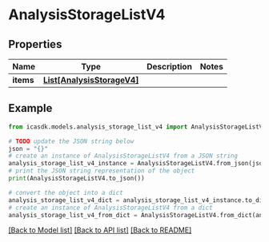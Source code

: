 # AnalysisStorageListV4


## Properties

Name | Type | Description | Notes
------------ | ------------- | ------------- | -------------
**items** | [**List[AnalysisStorageV4]**](AnalysisStorageV4.md) |  | 

## Example

```python
from icasdk.models.analysis_storage_list_v4 import AnalysisStorageListV4

# TODO update the JSON string below
json = "{}"
# create an instance of AnalysisStorageListV4 from a JSON string
analysis_storage_list_v4_instance = AnalysisStorageListV4.from_json(json)
# print the JSON string representation of the object
print(AnalysisStorageListV4.to_json())

# convert the object into a dict
analysis_storage_list_v4_dict = analysis_storage_list_v4_instance.to_dict()
# create an instance of AnalysisStorageListV4 from a dict
analysis_storage_list_v4_from_dict = AnalysisStorageListV4.from_dict(analysis_storage_list_v4_dict)
```
[[Back to Model list]](../README.md#documentation-for-models) [[Back to API list]](../README.md#documentation-for-api-endpoints) [[Back to README]](../README.md)


